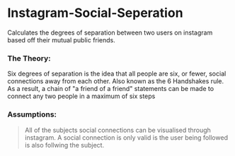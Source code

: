 # Instagram-Social-Seperation
Calculates the degrees of separation between two users on instagram based off their mutual public friends.

### The Theory:
Six degrees of separation is the idea that all people are six, or fewer, social connections away from each other. Also known as the 6 Handshakes rule. As a result, a chain of "a friend of a friend" statements can be made to connect any two people in a maximum of six steps

### Assumptions:
> All of the subjects social connections can be visualised through instagram.
> A social connection is only valid is the user being followed is also follwing the subject.
